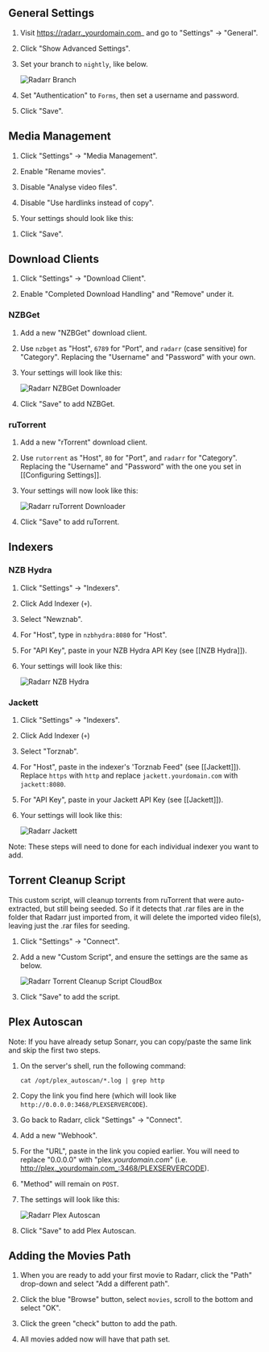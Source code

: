 ## General Settings

1. Visit https://radarr._yourdomain.com_ and go to "Settings" -> "General".
1. Click "Show Advanced Settings".
1. Set your branch to `nightly`, like below.

    ![Radarr Branch](http://i.imgur.com/QA8aqip.png)

1. Set "Authentication" to `Forms`, then set a username and password.
1. Click "Save".



## Media Management

1. Click "Settings" -> "Media Management".

1. Enable "Rename movies".

1. Disable "Analyse video files".

1. Disable "Use hardlinks instead of copy".

1. Your settings should look like this:


<insert image>

1. Click "Save".



## Download Clients

1. Click "Settings" -> "Download Client".

1. Enable "Completed Download Handling" and "Remove" under it.

### NZBGet

1. Add a new "NZBGet" download client. 
1. Use `nzbget` as "Host", `6789` for "Port", and `radarr` (case sensitive) for "Category". Replacing the "Username" and "Password" with your own. 
1. Your settings will look like this:

    ![Radarr NZBGet Downloader](http://i.imgur.com/Q8ULGOu.png)

1. Click "Save" to add NZBGet.


### ruTorrent

1. Add a new "rTorrent" download client.
1. Use `rutorrent` as "Host", `80` for "Port", and `radarr` for "Category". Replacing the "Username" and "Password" with the one you set in [[Configuring Settings]]. 
1. Your settings will now look like this:
 
    ![Radarr ruTorrent Downloader](http://i.imgur.com/XHB6NN2.png)

1. Click "Save" to add ruTorrent.



## Indexers

### NZB Hydra

1. Click "Settings" -> "Indexers".
1. Click Add Indexer (`+`).
1. Select "Newznab".  
1. For "Host", type in `nzbhydra:8080` for "Host".
1. For "API Key", paste in your NZB Hydra API Key (see [[NZB Hydra]]).
1. Your settings will look like this:
 
    ![Radarr NZB Hydra](http://i.imgur.com/ZudslOx.png)

### Jackett

1. Click "Settings" -> "Indexers".

1. Click Add Indexer (`+`) 

1. Select "Torznab".  

1. For "Host", paste in the indexer's 'Torznab Feed" (see [[Jackett]]). Replace `https` with `http` and replace `jackett.yourdomain.com` with `jackett:8080`.

1. For "API Key", paste in your Jackett API Key (see [[Jackett]]).

1. Your settings will look like this: 

    ![Radarr Jackett](http://i.imgur.com/9Uq4fxH.png)

Note: These steps will need to done for each individual indexer you want to add. 




## Torrent Cleanup Script

This custom script, will cleanup torrents from ruTorrent that were auto-extracted, but still being seeded. So if it detects that .rar files are in the folder that Radarr just imported from, it will delete the imported video file(s), leaving just the .rar files for seeding.

1. Click "Settings" -> "Connect".

1. Add a new "Custom Script", and ensure the settings are the same as below. 

    ![Radarr Torrent Cleanup Script CloudBox](http://i.imgur.com/PUNAGed.png)


1. Click "Save" to add the script. 


## Plex Autoscan

Note: If you have already setup Sonarr, you can copy/paste the same link and skip the first two steps. 

1. On the server's shell, run the following command: 

    ```
    cat /opt/plex_autoscan/*.log | grep http
    ```

1. Copy the link you find here (which will look like `http://0.0.0.0:3468/PLEXSERVERCODE`). 

1. Go back to Radarr, click "Settings" -> "Connect".

1. Add a new "Webhook".

1. For the "URL", paste in the link you copied earlier. You will need to replace "0.0.0.0" with "plex._yourdomain.com_" (i.e. http://plex._yourdomain.com_:3468/PLEXSERVERCODE). 

1. "Method" will remain on `POST`.

1. The settings will look like this:

    ![Radarr Plex Autoscan](http://i.imgur.com/NzkDVPN.png)


1. Click "Save" to add Plex Autoscan. 

## Adding the Movies Path
1. When you are ready to add your first movie to Radarr, click the "Path" drop-down and select "Add a different path". 

1. Click the blue "Browse" button, select `movies`, scroll to the bottom and select "OK".

1. Click the green "check" button to add the path.

1. All movies added now will have that path set.

